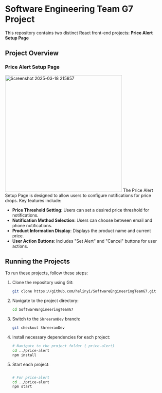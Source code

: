 # Software Engineering Team G7 Project

This repository contains two distinct React front-end projects: **Price Alert Setup Page**
## Project Overview

### Price Alert Setup Page
<img width="384" alt="Screenshot 2025-03-18 215857" src="https://github.com/user-attachments/assets/aa2938c7-a7f1-4685-8258-421553625570" />
The Price Alert Setup Page is designed to allow users to configure notifications for price drops. Key features include:

- **Price Threshold Setting**: Users can set a desired price threshold for notifications.
- **Notification Method Selection**: Users can choose between email and phone notifications.
- **Product Information Display**: Displays the product name and current price.
- **User Action Buttons**: Includes "Set Alert" and "Cancel" buttons for user actions.


## Running the Projects

To run these projects, follow these steps:

1. Clone the repository using Git:
   ```bash
   git clone https://github.com/helinyi/SoftwareEngineeringTeamG7.git
   ```

2. Navigate to the project directory:
   ```bash
   cd SoftwareEngineeringTeamG7
   ```


3. Switch to the `ShreeramDev` branch:
   ```bash
   git checkout ShreeramDev
   ```

4. Install necessary dependencies for each project:
   ```bash
   # Navigate to the project folder ( price-alert)
   cd ../price-alert
   npm install
   ```

5. Start each project:
   ```bash
   
   # For price-alert
   cd ../price-alert
   npm start
   ```

